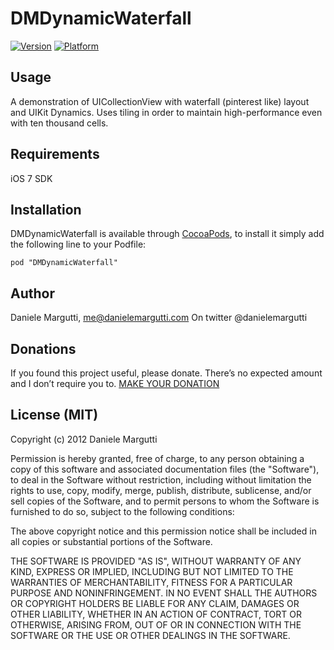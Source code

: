 # DMDynamicWaterfall

[![Version](http://cocoapod-badges.herokuapp.com/v/DMDynamicWaterfall/badge.png)](http://cocoadocs.org/docsets/DMDynamicWaterfall)
[![Platform](http://cocoapod-badges.herokuapp.com/p/DMDynamicWaterfall/badge.png)](http://cocoadocs.org/docsets/DMDynamicWaterfall)

## Usage

A demonstration of UICollectionView with waterfall (pinterest like) layout and UIKit Dynamics. Uses tiling in order to maintain high-performance even with ten thousand cells.

## Requirements

iOS 7 SDK

## Installation

DMDynamicWaterfall is available through [CocoaPods](http://cocoapods.org), to install
it simply add the following line to your Podfile:

    pod "DMDynamicWaterfall"

## Author

Daniele Margutti, me@danielemargutti.com
On twitter @danielemargutti

## Donations

If you found this project useful, please donate.
There’s no expected amount and I don’t require you to.
[MAKE YOUR DONATION](https://www.paypal.com/cgi-bin/webscr?cmd=_s-xclick&hosted_button_id=GS3DBQ69ZBKWJ)

## License (MIT)

Copyright (c) 2012 Daniele Margutti

Permission is hereby granted, free of charge, to any person
obtaining a copy of this software and associated documentation
files (the "Software"), to deal in the Software without
restriction, including without limitation the rights to use,
copy, modify, merge, publish, distribute, sublicense, and/or sell
copies of the Software, and to permit persons to whom the
Software is furnished to do so, subject to the following
conditions:

The above copyright notice and this permission notice shall be
included in all copies or substantial portions of the Software.

THE SOFTWARE IS PROVIDED "AS IS", WITHOUT WARRANTY OF ANY KIND,
EXPRESS OR IMPLIED, INCLUDING BUT NOT LIMITED TO THE WARRANTIES
OF MERCHANTABILITY, FITNESS FOR A PARTICULAR PURPOSE AND
NONINFRINGEMENT. IN NO EVENT SHALL THE AUTHORS OR COPYRIGHT
HOLDERS BE LIABLE FOR ANY CLAIM, DAMAGES OR OTHER LIABILITY,
WHETHER IN AN ACTION OF CONTRACT, TORT OR OTHERWISE, ARISING
FROM, OUT OF OR IN CONNECTION WITH THE SOFTWARE OR THE USE OR
OTHER DEALINGS IN THE SOFTWARE.
